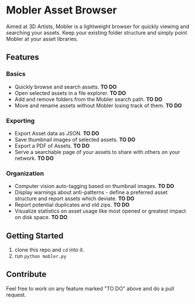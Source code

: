 # Mobler Asset Browser
Aimed at 3D Artists, Mobler is a lightweight browser for quickly viewing and searching your assets. Keep your existing folder structure and simply point Mobler at your asset libraries.

## Features

### Basics

* Quickly browse and search assets. **TO DO**
* Open selected assets in a file explorer. **TO DO**
* Add and remove folders from the Mobler search path. **TO DO**
* Move and rename assets without Mobler losing track of them. **TO DO**

### Exporting

* Export Asset data as JSON. **TO DO**
* Save thumbnail images of selected assets. **TO DO**
* Export a PDF of Assets. **TO DO**
* Serve a searchable page of your assets to share with others on your network. **TO DO**

### Organization

* Computer vision auto-tagging based on thumbnail images. **TO DO**
* Display warnings about anti-patterns - define a preferred asset structure and report assets which deviate. **TO DO**
* Report potential duplicates and old zips. **TO DO**
* Visualize statistics on asset usage like most opened or greatest impact on disk space. **TO DO**

## Getting Started

1. clone this repo and `cd` into it.
2. run `python mobler.py` 

## Contribute

Feel free to work on any feature marked "TO DO" above and do a pull request. 

